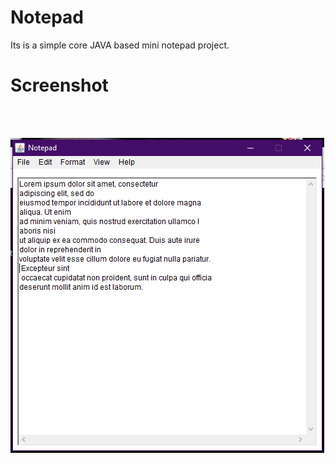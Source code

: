 # Notepad
Its is a simple core JAVA based mini notepad project.

# Screenshot
<br><br>

<img src="images/Capture.PNG">
